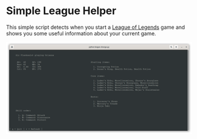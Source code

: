 # Simple League Helper

This simple script detects when you start a [League of Legends]() game and shows you some useful information about your current game.

![Example output](images/example.png)
